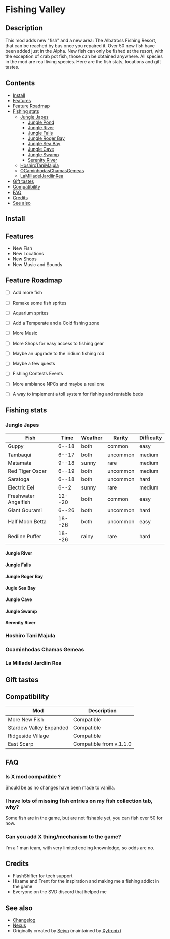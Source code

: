 # Fishing Valley

## Description

This mod adds new "fish" and a new area: The Albatross Fishing Resort, that can be reached by bus once you repaired it. Over 50 new fish have been added just in the Alpha. New fish can only be fished at the resort, with the exception of crab pot fish, those can be obtained anywhere. All species in the mod are real living species. Here are the fish stats, locations and gift tastes.

## Contents

* [Install](#install)
* [Features](#features)
* [Feature Roadmap](#feature-roadmap)
* [Fishing stats](#fishing-stats)
  * [Jungle Japes](#jungle-japes)
    * [Jungle Pond](#jungle-pond)
    * [Jungle River](#jungle-river)
    * [Jungle Falls](#jungle-falls)
    * [Jungle Roger Bay](#jungle-roger-bay)
    * [Jungle Sea Bay](#jungle-sea-bay)
    * [Jungle Cave](#jungle-cave)
    * [Jungle Swamp](#jungle-swamp)
    * [Serenity River](#serenity-river)
  * [HoshiroTaniMajula](#hoshiro-tani-majula)
  * [OCaminhodasChamasGemeas](#ocaminhodas-chamas-gemeas)
  * [LaMilladelJardiinRea](#la-milladel-jardiin-rea)
* [Gift tastes](#gift-tastes)
* [Compatibility](#compatibility)
* [FAQ](#faq)
* [Credits](#credits)
* [See also](#see-also)

## Install

## Features

* New Fish
* New Locations
* New Shops
* New Music and Sounds

## Feature Roadmap

* [ ] Add more fish
* [ ] Remake some fish sprites
* [ ] Aquarium sprites

* [ ] Add a Temperate and a Cold fishing zone
* [ ] More Music
* [ ] More Shops for easy access to fishing gear
* [ ] Maybe an upgrade to the iridium fishing rod
* [ ] Maybe a few quests
* [ ] Fishing Contests Events
* [ ] More ambiance NPCs and maybe a real one
* [ ] A way to implement a toll system for fishing and rentable beds

## Fishing stats

### Jungle Japes

| Fish                 | Time | Weather | Rarity | Difficulty |
| ------------- | ------------- | ------------- | ------------- | ------------- |
|  Guppy                | 6--18 | both | common | easy |
|  Tambaqui             | 6--17 | both | uncommon | medium |
|  Matamata             | 9--18 | sunny | rare | medium |
|  Red Tiger Oscar      | 6--19 | both | uncommon | medium |
|  Saratoga             | 6--18 | both | uncommon | hard |
|  Electric Eel         | 6--2 | sunny | rare | medium |
|  Freshwater Angelfish | 12--20 | both | common | easy |
|  Giant Gourami        | 6--26 | both | uncommon | hard |
|  Half Moon Betta      | 18--26 | both | uncommon | easy |
|  Redline Puffer       | 18--26 | rainy | rare | hard |

#### Jungle River

#### Jungle Falls

#### Jungle Roger Bay

#### Jugle Sea Bay

#### Jungle Cave

#### Jungle Swamp

#### Serenity River

### Hoshiro Tani Majula

### Ocaminhodas Chamas Gemeas

### La Milladel Jardiin Rea

## Gift tastes

## Compatibility

| Mod  | Description |
| ------------- | ------------- |
| More New Fish  | Compatible  |
| Stardew Valley Expanded  | Compatible  |
| Ridgeside Village  | Compatible  |
| East Scarp  | Compatible from v.1.1.0 |

## FAQ

### Is X mod compatible ?

Should be as no changes have been made to vanilla.

### I have lots of missing fish entries on my fish collection tab, why?

Some fish are in the game, but are not fishable yet, you can fish over 50 for now.

### Can you add X thing/mechanism to the game?

I'm a 1 man team, with very limited coding knownledge, so odds are no.

## Credits

* FlashShifter for tech support
* Hisame and Trent for the inspiration and making me a fishing addict in the game
* Everyone on the SVD discord that helped me

## See also

* [Changelog](changelog.md)
* [Nexus](https://www.nexusmods.com/stardewvalley/mods/8668)
* Originally created by [Seiyn](https://www.nexusmods.com/stardewvalley/users/47290403) (maintained by [Xytronix](https://www.nexusmods.com/users/127861178))
